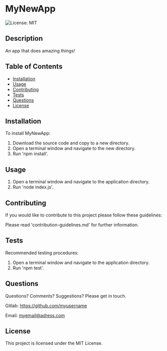 
# MyNewApp

![License: MIT](https://img.shields.io/badge/License-MIT-yellow.svg)

## Description
An app that does amazing things!


## Table of Contents
* [Installation](#installation)
* [Usage](#usage)
* [Contributing](#contributing)
* [Tests](#tests)
* [Questions](#questions)
* [License](#license)


## Installation
To install MyNewApp:

1. Download the source code and copy to a new directory.
2. Open a terminal window and navigate to the new directory.
3. Run 'npm install'.


## Usage
1. Open a terminal window and navigate to the application directory.
2. Run 'node index.js'.


## Contributing
If you would like to contribute to this project please follow these guidelines:

Please read 'contribution-guidelines.md' for further information.


## Tests
Recommended testing procedures:

1. Open a terminal window and navigate to the application directory.
2. Run 'npm test'.


## Questions
Questions? Comments? Suggestions? Please get in touch.

Gitlab: https://github.com/myusername

Email: [myemail@adress.com](mailto:myemail@adress.com)


## License
This project is licensed under the MIT License.

